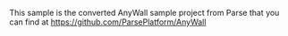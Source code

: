 This sample is the converted AnyWall sample project from Parse that you can find at https://github.com/ParsePlatform/AnyWall
